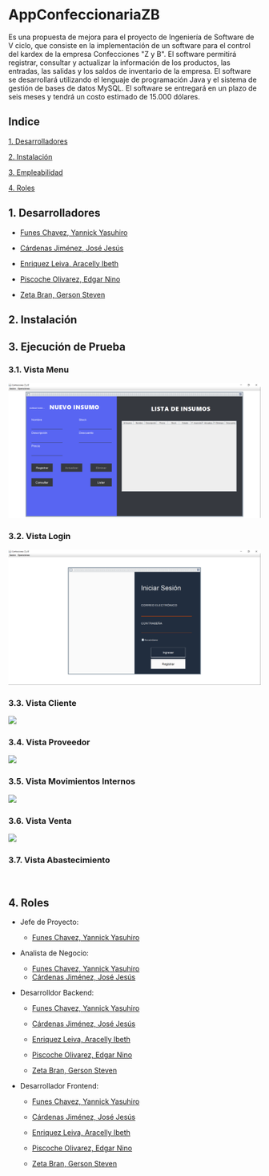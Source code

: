 # AppConfeccionariaZB

Es una propuesta de mejora para el proyecto de Ingeniería de Software de V ciclo, que consiste en la implementación de un software para el control del kardex de la empresa Confecciones "Z y B". El software permitirá registrar, consultar y actualizar la información de los productos, las entradas, las salidas y los saldos de inventario de la empresa. El software se desarrollará utilizando el lenguaje de programación Java y el sistema de gestión de bases de datos MySQL. El software se entregará en un plazo de seis meses y tendrá un costo estimado de 15.000 dólares.

## Indice
[1. Desarrolladores](#1-desarrolladores)

[2. Instalación](#2-instalación)

[3. Empleabilidad](#3-empleabilidad)

[4. Roles](#4-roles)

## 1. Desarrolladores

- [Funes Chavez, Yannick Yasuhiro](https://github.com/Yannx79)

- [Cárdenas Jiménez, José Jesús](https://github.com/JoseCarden)

- [Enriquez Leiva, Aracelly Ibeth](https://github.com/ARACELLYENR)

- [Piscoche Olivarez, Edgar Nino](https://github.com/EDGARNPO)

- [Zeta Bran, Gerson Steven](https://github.com/GersonZeta)

## 2. Instalación

## 3. Ejecución de Prueba

### 3.1. Vista Menu

![Vista Menu](/src/doc/Vista-Abastecer.PNG)

### 3.2. Vista Login

![Vista Login](/src/doc/Vista-Login.PNG)

### 3.3. Vista Cliente

![](#33-vista-cliente)

### 3.4. Vista Proveedor

![](#34-vista-proveedor)

### 3.5. Vista Movimientos Internos

![](#35-vista-movimientos-internos)

### 3.6. Vista Venta

![](#36-vista-venta)

### 3.7. Vista Abastecimiento

![]()

## 4. Roles

- Jefe de Proyecto: 
    - [Funes Chavez, Yannick Yasuhiro](https://github.com/Yannx79)

- Analista de Negocio: 
    - [Funes Chavez, Yannick Yasuhiro](https://github.com/Yannx79)
    - [Cárdenas Jiménez, José Jesús](https://github.com/JoseCarden)

- Desarrolldor Backend:
    - [Funes Chavez, Yannick Yasuhiro](https://github.com/Yannx79)

    - [Cárdenas Jiménez, José Jesús](https://github.com/JoseCarden)

    - [Enriquez Leiva, Aracelly Ibeth](https://github.com/ARACELLYENR)

    - [Piscoche Olivarez, Edgar Nino](https://github.com/EDGARNPO)

    - [Zeta Bran, Gerson Steven](https://github.com/GersonZeta)

- Desarrollador Frontend:
    - [Funes Chavez, Yannick Yasuhiro](https://github.com/Yannx79)

    - [Cárdenas Jiménez, José Jesús](https://github.com/JoseCarden)

    - [Enriquez Leiva, Aracelly Ibeth](https://github.com/ARACELLYENR)

    - [Piscoche Olivarez, Edgar Nino](https://github.com/EDGARNPO)

    - [Zeta Bran, Gerson Steven](https://github.com/GersonZeta)